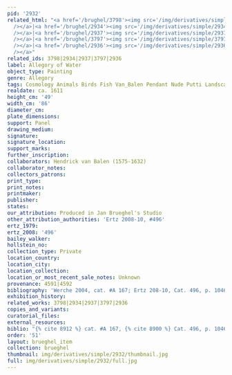 ```yaml
---
pid: '2932'
related_html: "<a href='/brughel/3798'><img src='/img/derivatives/simple/3798/thumbnail.jpg'
  /></a>|<a href='/brughel/2934'><img src='/img/derivatives/simple/2934/thumbnail.jpg'
  /></a>|<a href='/brughel/2937'><img src='/img/derivatives/simple/2937/thumbnail.jpg'
  /></a>|<a href='/brughel/3797'><img src='/img/derivatives/simple/3797/thumbnail.jpg'
  /></a>|<a href='/brughel/2936'><img src='/img/derivatives/simple/2936/thumbnail.jpg'
  /></a>"
related_ids: 3798|2934|2937|3797|2936
label: Allegory of Water
object_type: Painting
genre: Allegory
tags: Cosmology Animals Birds Fish Van_Balen Pendant Nude Putti Landscape
realdate: ca. 1611
height_cm: '49'
width_cm: '86'
diameter_cm: 
plate_dimensions: 
support: Panel
drawing_medium: 
signature: 
signature_location: 
support_marks: 
further_inscription: 
collaborators: Hendrick van Balen (1575-1632)
collaborator_notes: 
collectors_patrons: 
print_type: 
print_notes: 
printmaker: 
publisher: 
states: 
our_attribution: Produced in Jan Brueghel's Studio
other_attribution_authorities: 'Ertz 2008-10, #496'
ertz_1979: 
ertz_2008: '496'
bailey_walker: 
hollstein_no: 
collection_type: Private
location_country: 
location_city: 
location_collection: 
location_or_most_recent_sale_notes: Unknown
provenance: 4591|4592
bibliography: 'Werche 2004, cat. #A 167; Ertz 208-10, Cat. 496, p. 1046'
exhibition_history: 
related_works: 3798|2934|2937|3797|2936
copies_and_variants: 
curatorial_files: 
external_resources: 
biblio: "{% cite 8912 %} cat. #A 167, {% cite 8900 %} Cat. 496, p. 1046"
order: '51'
layout: brueghel_item
collection: brueghel
thumbnail: img/derivatives/simple/2932/thumbnail.jpg
full: img/derivatives/simple/2932/full.jpg
---
```

